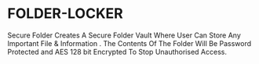 # FOLDER-LOCKER
Secure Folder Creates A Secure Folder Vault Where User Can Store Any Important File &amp; Information . The Contents Of The Folder Will Be Password Protected and AES 128 bit Encrypted To  Stop Unauthorised Access.
